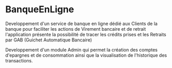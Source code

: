 # BanqueEnLigne
<p>Developpement d'un service de banque en ligne dédié aux Clients de la banque pour faciliter les actions de Virement bancaire et de retrait l'application présente la possibilité de tracer les crédits prises et les Retraits par GAB (Guichet Automatique Bancaire)</p>

<p>Developpement d'un module Admin qui permet la création des comptes d'epargnes et de consommation ainsi que la visualisation de l'historique des transactions.</p>
